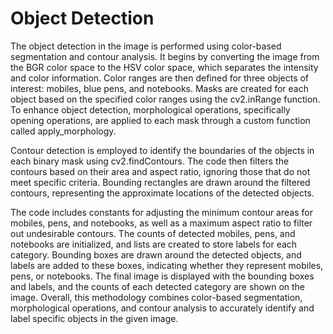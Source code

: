 # Object Detection

The object detection in the image is performed using color-based segmentation and contour analysis. It begins by converting the image from the BGR color space to the HSV color space, which separates the intensity and color information. Color ranges are then defined for three objects of interest: mobiles, blue pens, and notebooks. Masks are created for each object based on the specified color ranges using the cv2.inRange function. To enhance object detection, morphological operations, specifically opening operations, are applied to each mask through a custom function called apply_morphology.

Contour detection is employed to identify the boundaries of the objects in each binary mask using cv2.findContours. The code then filters the contours based on their area and aspect ratio, ignoring those that do not meet specific criteria. Bounding rectangles are drawn around the filtered contours, representing the approximate locations of the detected objects.

The code includes constants for adjusting the minimum contour areas for mobiles, pens, and notebooks, as well as a maximum aspect ratio to filter out undesirable contours. The counts of detected mobiles, pens, and notebooks are initialized, and lists are created to store labels for each category. Bounding boxes are drawn around the detected objects, and labels are added to these boxes, indicating whether they represent mobiles, pens, or notebooks. The final image is displayed with the bounding boxes and labels, and the counts of each detected category are shown on the image. Overall, this methodology combines color-based segmentation, morphological operations, and contour analysis to accurately identify and label specific objects in the given image.
